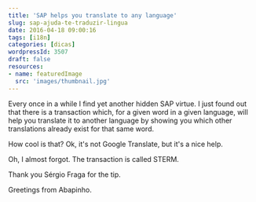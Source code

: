 ```yaml
---
title: 'SAP helps you translate to any language'
slug: sap-ajuda-te-traduzir-lingua
date: 2016-04-18 09:00:16
tags: [i18n]
categories: [dicas]
wordpressId: 3507
draft: false
resources:
- name: featuredImage
  src: 'images/thumbnail.jpg'
---
```

Every once in a while I find yet another hidden SAP virtue. I just found out that there is a transaction which, for a given word in a given language, will help you translate it to another language by showing you which other translations already exist for that same word.

How cool is that? Ok, it's not Google Translate, but it's a nice help.

Oh, I almost forgot. The transaction is called STERM.

Thank you Sérgio Fraga for the tip.

Greetings from Abapinho.
